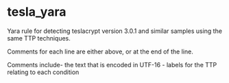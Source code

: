 # tesla_yara
Yara rule for detecting teslacrypt version 3.0.1 and similar samples using the same TTP techniques.

Comments for each line are either above, or at the end of the line.

Comments include- the text that is encoded in UTF-16
                - labels for the TTP relating to each condition
